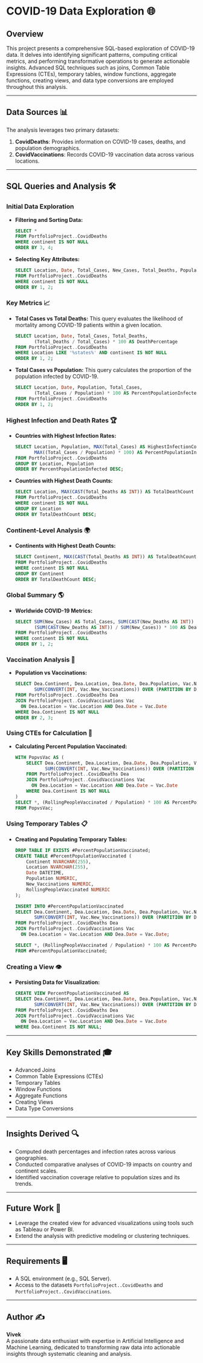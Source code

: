 # COVID-19 Data Exploration 🌐

## Overview

This project presents a comprehensive SQL-based exploration of COVID-19 data. It delves into identifying significant patterns, computing critical metrics, and performing transformative operations to generate actionable insights. Advanced SQL techniques such as joins, Common Table Expressions (CTEs), temporary tables, window functions, aggregate functions, creating views, and data type conversions are employed throughout this analysis.

---

## Data Sources 📊

The analysis leverages two primary datasets:

1. **CovidDeaths**: Provides information on COVID-19 cases, deaths, and population demographics.
2. **CovidVaccinations**: Records COVID-19 vaccination data across various locations.

---

## SQL Queries and Analysis 🛠️

### Initial Data Exploration

- **Filtering and Sorting Data:**

  ```sql
  SELECT *
  FROM PortfolioProject..CovidDeaths
  WHERE continent IS NOT NULL
  ORDER BY 3, 4;
  ```

- **Selecting Key Attributes:**

  ```sql
  SELECT Location, Date, Total_Cases, New_Cases, Total_Deaths, Population
  FROM PortfolioProject..CovidDeaths
  WHERE continent IS NOT NULL
  ORDER BY 1, 2;
  ```

### Key Metrics 📈

- **Total Cases vs Total Deaths:**
  This query evaluates the likelihood of mortality among COVID-19 patients within a given location.

  ```sql
  SELECT Location, Date, Total_Cases, Total_Deaths,
         (Total_Deaths / Total_Cases) * 100 AS DeathPercentage
  FROM PortfolioProject..CovidDeaths
  WHERE Location LIKE '%states%' AND continent IS NOT NULL
  ORDER BY 1, 2;
  ```

- **Total Cases vs Population:**
  This query calculates the proportion of the population infected by COVID-19.

  ```sql
  SELECT Location, Date, Population, Total_Cases,
         (Total_Cases / Population) * 100 AS PercentPopulationInfected
  FROM PortfolioProject..CovidDeaths
  ORDER BY 1, 2;
  ```

### Highest Infection and Death Rates 🏆

- **Countries with Highest Infection Rates:**

  ```sql
  SELECT Location, Population, MAX(Total_Cases) AS HighestInfectionCount,
         MAX((Total_Cases / Population) * 100) AS PercentPopulationInfected
  FROM PortfolioProject..CovidDeaths
  GROUP BY Location, Population
  ORDER BY PercentPopulationInfected DESC;
  ```

- **Countries with Highest Death Counts:**

  ```sql
  SELECT Location, MAX(CAST(Total_Deaths AS INT)) AS TotalDeathCount
  FROM PortfolioProject..CovidDeaths
  WHERE continent IS NOT NULL
  GROUP BY Location
  ORDER BY TotalDeathCount DESC;
  ```

### Continent-Level Analysis 🌍

- **Continents with Highest Death Counts:**

  ```sql
  SELECT Continent, MAX(CAST(Total_Deaths AS INT)) AS TotalDeathCount
  FROM PortfolioProject..CovidDeaths
  WHERE continent IS NOT NULL
  GROUP BY Continent
  ORDER BY TotalDeathCount DESC;
  ```

### Global Summary 🌎

- **Worldwide COVID-19 Metrics:**

  ```sql
  SELECT SUM(New_Cases) AS Total_Cases, SUM(CAST(New_Deaths AS INT)) AS Total_Deaths,
         (SUM(CAST(New_Deaths AS INT)) / SUM(New_Cases)) * 100 AS DeathPercentage
  FROM PortfolioProject..CovidDeaths
  WHERE continent IS NOT NULL
  ORDER BY 1, 2;
  ```

### Vaccination Analysis 💉

- **Population vs Vaccinations:**

  ```sql
  SELECT Dea.Continent, Dea.Location, Dea.Date, Dea.Population, Vac.New_Vaccinations,
         SUM(CONVERT(INT, Vac.New_Vaccinations)) OVER (PARTITION BY Dea.Location ORDER BY Dea.Location, Dea.Date) AS RollingPeopleVaccinated
  FROM PortfolioProject..CovidDeaths Dea
  JOIN PortfolioProject..CovidVaccinations Vac
    ON Dea.Location = Vac.Location AND Dea.Date = Vac.Date
  WHERE Dea.Continent IS NOT NULL
  ORDER BY 2, 3;
  ```

### Using CTEs for Calculation 🧮

- **Calculating Percent Population Vaccinated:**

  ```sql
  WITH PopvsVac AS (
      SELECT Dea.Continent, Dea.Location, Dea.Date, Dea.Population, Vac.New_Vaccinations,
             SUM(CONVERT(INT, Vac.New_Vaccinations)) OVER (PARTITION BY Dea.Location ORDER BY Dea.Location, Dea.Date) AS RollingPeopleVaccinated
      FROM PortfolioProject..CovidDeaths Dea
      JOIN PortfolioProject..CovidVaccinations Vac
        ON Dea.Location = Vac.Location AND Dea.Date = Vac.Date
      WHERE Dea.Continent IS NOT NULL
  )
  SELECT *, (RollingPeopleVaccinated / Population) * 100 AS PercentPopulationVaccinated
  FROM PopvsVac;
  ```

### Using Temporary Tables 📋

- **Creating and Populating Temporary Tables:**

  ```sql
  DROP TABLE IF EXISTS #PercentPopulationVaccinated;
  CREATE TABLE #PercentPopulationVaccinated (
      Continent NVARCHAR(255),
      Location NVARCHAR(255),
      Date DATETIME,
      Population NUMERIC,
      New_Vaccinations NUMERIC,
      RollingPeopleVaccinated NUMERIC
  );

  INSERT INTO #PercentPopulationVaccinated
  SELECT Dea.Continent, Dea.Location, Dea.Date, Dea.Population, Vac.New_Vaccinations,
         SUM(CONVERT(INT, Vac.New_Vaccinations)) OVER (PARTITION BY Dea.Location ORDER BY Dea.Location, Dea.Date) AS RollingPeopleVaccinated
  FROM PortfolioProject..CovidDeaths Dea
  JOIN PortfolioProject..CovidVaccinations Vac
    ON Dea.Location = Vac.Location AND Dea.Date = Vac.Date;

  SELECT *, (RollingPeopleVaccinated / Population) * 100 AS PercentPopulationVaccinated
  FROM #PercentPopulationVaccinated;
  ```

### Creating a View 👁️

- **Persisting Data for Visualization:**

  ```sql
  CREATE VIEW PercentPopulationVaccinated AS
  SELECT Dea.Continent, Dea.Location, Dea.Date, Dea.Population, Vac.New_Vaccinations,
         SUM(CONVERT(INT, Vac.New_Vaccinations)) OVER (PARTITION BY Dea.Location ORDER BY Dea.Location, Dea.Date) AS RollingPeopleVaccinated
  FROM PortfolioProject..CovidDeaths Dea
  JOIN PortfolioProject..CovidVaccinations Vac
    ON Dea.Location = Vac.Location AND Dea.Date = Vac.Date
  WHERE Dea.Continent IS NOT NULL;
  ```

---

## Key Skills Demonstrated 🎓

- Advanced Joins
- Common Table Expressions (CTEs)
- Temporary Tables
- Window Functions
- Aggregate Functions
- Creating Views
- Data Type Conversions

---

## Insights Derived 🔍

- Computed death percentages and infection rates across various geographies.
- Conducted comparative analyses of COVID-19 impacts on country and continent scales.
- Identified vaccination coverage relative to population sizes and its trends.

---

## Future Work 🚀

- Leverage the created view for advanced visualizations using tools such as Tableau or Power BI.
- Extend the analysis with predictive modeling or clustering techniques.

---

## Requirements 🖥️

- A SQL environment (e.g., SQL Server).
- Access to the datasets `PortfolioProject..CovidDeaths` and `PortfolioProject..CovidVaccinations`.

---

## Author ✍️

**Vivek**  
A passionate data enthusiast with expertise in Artificial Intelligence and Machine Learning, dedicated to transforming raw data into actionable insights through systematic cleaning and analysis.

